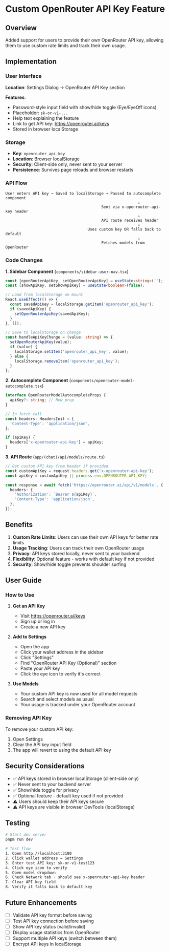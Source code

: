 # Custom OpenRouter API Key Feature

## Overview
Added support for users to provide their own OpenRouter API key, allowing them to use custom rate limits and track their own usage.

## Implementation

### User Interface
**Location**: Settings Dialog → OpenRouter API Key section

**Features**:
- Password-style input field with show/hide toggle (Eye/EyeOff icons)
- Placeholder: `sk-or-v1-...`
- Help text explaining the feature
- Link to get API key: https://openrouter.ai/keys
- Stored in browser localStorage

### Storage
- **Key**: `openrouter_api_key`
- **Location**: Browser localStorage
- **Security**: Client-side only, never sent to your server
- **Persistence**: Survives page reloads and browser restarts

### API Flow

```
User enters API key → Saved to localStorage → Passed to autocomplete component
                                                          ↓
                                          Sent via x-openrouter-api-key header
                                                          ↓
                                          API route receives header
                                                          ↓
                                    Uses custom key OR falls back to default
                                                          ↓
                                          Fetches models from OpenRouter
```

### Code Changes

**1. Sidebar Component** (`components/sidebar-user-nav.tsx`)
```typescript
const [openRouterApiKey, setOpenRouterApiKey] = useState<string>('');
const [showApiKey, setShowApiKey] = useState<boolean>(false);

// Load from localStorage on mount
React.useEffect(() => {
  const savedApiKey = localStorage.getItem('openrouter_api_key');
  if (savedApiKey) {
    setOpenRouterApiKey(savedApiKey);
  }
}, []);

// Save to localStorage on change
const handleApiKeyChange = (value: string) => {
  setOpenRouterApiKey(value);
  if (value) {
    localStorage.setItem('openrouter_api_key', value);
  } else {
    localStorage.removeItem('openrouter_api_key');
  }
};
```

**2. Autocomplete Component** (`components/openrouter-model-autocomplete.tsx`)
```typescript
interface OpenRouterModelAutocompleteProps {
  apiKey?: string; // New prop
}

// In fetch call
const headers: HeadersInit = {
  'Content-Type': 'application/json',
};

if (apiKey) {
  headers['x-openrouter-api-key'] = apiKey;
}
```

**3. API Route** (`app/(chat)/api/models/route.ts`)
```typescript
// Get custom API key from header if provided
const customApiKey = request.headers.get('x-openrouter-api-key');
const apiKey = customApiKey || process.env.OPENROUTER_API_KEY;

const response = await fetch('https://openrouter.ai/api/v1/models', {
  headers: {
    'Authorization': `Bearer ${apiKey}`,
    'Content-Type': 'application/json',
  },
});
```

## Benefits

1. **Custom Rate Limits**: Users can use their own API keys for better rate limits
2. **Usage Tracking**: Users can track their own OpenRouter usage
3. **Privacy**: API keys stored locally, never sent to your backend
4. **Flexibility**: Optional feature - works with default key if not provided
5. **Security**: Show/hide toggle prevents shoulder surfing

## User Guide

### How to Use

1. **Get an API Key**
   - Visit https://openrouter.ai/keys
   - Sign up or log in
   - Create a new API key

2. **Add to Settings**
   - Open the app
   - Click your wallet address in the sidebar
   - Click "Settings"
   - Find "OpenRouter API Key (Optional)" section
   - Paste your API key
   - Click the eye icon to verify it's correct

3. **Use Models**
   - Your custom API key is now used for all model requests
   - Search and select models as usual
   - Your usage is tracked under your OpenRouter account

### Removing API Key

To remove your custom API key:
1. Open Settings
2. Clear the API key input field
3. The app will revert to using the default API key

## Security Considerations

- ✅ API keys stored in browser localStorage (client-side only)
- ✅ Never sent to your backend server
- ✅ Show/hide toggle for privacy
- ✅ Optional feature - default key used if not provided
- ⚠️ Users should keep their API keys secure
- ⚠️ API keys are visible in browser DevTools (localStorage)

## Testing

```bash
# Start dev server
pnpm run dev

# Test flow
1. Open http://localhost:3100
2. Click wallet address → Settings
3. Enter test API key: sk-or-v1-test123
4. Click eye icon to verify
5. Open model dropdown
6. Check Network tab - should see x-openrouter-api-key header
7. Clear API key field
8. Verify it falls back to default key
```

## Future Enhancements

- [ ] Validate API key format before saving
- [ ] Test API key connection before saving
- [ ] Show API key status (valid/invalid)
- [ ] Display usage statistics from OpenRouter
- [ ] Support multiple API keys (switch between them)
- [ ] Encrypt API keys in localStorage
